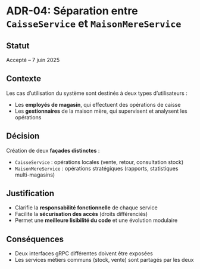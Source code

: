 # ADR-04: Séparation entre `CaisseService` et `MaisonMereService`

## Statut  
Accepté – 7 juin 2025

## Contexte  
Les cas d’utilisation du système sont destinés à deux types d’utilisateurs :
- Les **employés de magasin**, qui effectuent des opérations de caisse
- Les **gestionnaires** de la maison mère, qui supervisent et analysent les opérations

## Décision  
Création de deux **façades distinctes** :
- `CaisseService` : opérations locales (vente, retour, consultation stock)
- `MaisonMereService` : opérations stratégiques (rapports, statistiques multi-magasins)

## Justification  
- Clarifie la **responsabilité fonctionnelle** de chaque service
- Facilite la **sécurisation des accès** (droits différenciés)
- Permet une **meilleure lisibilité du code** et une évolution modulaire

## Conséquences  
- Deux interfaces gRPC différentes doivent être exposées
- Les services métiers communs (stock, vente) sont partagés par les deux